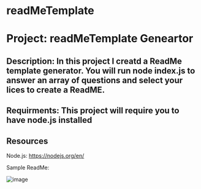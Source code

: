 # readMeTemplate

# Project: readMeTemplate Geneartor 

## Description: In this project I creatd a ReadMe template generator. You will run node index.js to answer an array of questions and select your lices to create a ReadME.

## Requirments: This project will require you to have node.js installed

## Resources 
Node.js: https://nodejs.org/en/

Sample ReadMe:

![image](https://user-images.githubusercontent.com/36391381/164382898-9b319af5-da1c-44b8-a1d5-05531e0d1b99.png)


